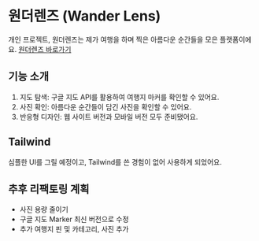 # 원더렌즈 (Wander Lens)

개인 프로젝트, 원더렌즈는 제가 여행을 하며 찍은 아름다운 순간들을 모은 플랫폼이에요.
[원더렌즈 바로가기](https://throughwanderlens.netlify.app/)

## 기능 소개

1. 지도 탐색: 구글 지도 API를 활용하여 여행지 마커를 확인할 수 있어요.
2. 사진 확인: 아름다운 순간들이 담긴 사진을 확인할 수 있어요.
3. 반응형 디자인: 웹 사이트 버전과 모바일 버전 모두 준비됐어요.

## Tailwind

심플한 UI를 그릴 예정이고,
Tailwind를 쓴 경험이 없어 사용하게 되었어요.

## 추후 리팩토링 계획

- 사진 용량 줄이기
- 구글 지도 Marker 최신 버전으로 수정
- 추가 여행지 핀 및 카테고리, 사진 추가
